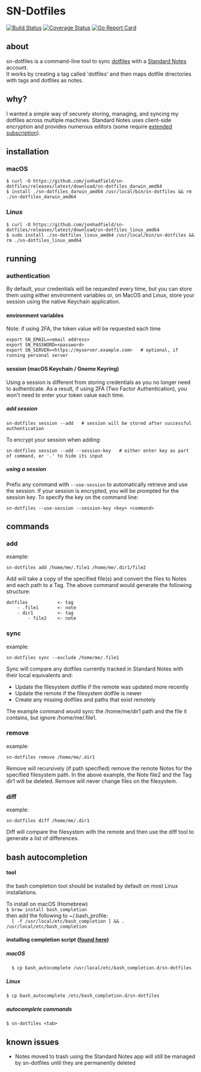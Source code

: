 # SN-Dotfiles

[![Build Status][travisci-image]][travisci-url] [![Coverage Status][coverage-image]][coverage-url] [![Go Report Card][go-report-card-image]][go-report-card-url]  

## about

sn-dotfiles is a command-line tool to sync [dotfiles](https://www.thegeekyway.com/what-are-dotfiles/) with a [Standard Notes](https://standardnotes.org/) account.  
It works by creating a tag called 'dotfiles' and then maps dotfile directories with tags and dotfiles as notes.

## why?

I wanted a simple way of securely storing, managing, and syncing my dotfiles across multiple machines. Standard Notes uses client-side encryption and provides numerous editors (some require [extended subscription](https://standardnotes.org/extensions)).  

## installation

### macOS

```
$ curl -O https://github.com/jonhadfield/sn-dotfiles/releases/latest/download/sn-dotfiles_darwin_amd64  
$ install ./sn-dotfiles_darwin_amd64 /usr/local/bin/sn-dotfiles && rm ./sn-dotfiles_darwin_amd64
```

### Linux

```
$ curl -O https://github.com/jonhadfield/sn-dotfiles/releases/latest/download/sn-dotfiles_linux_amd64  
$ sudo install ./sn-dotfiles_linux_amd64 /usr/local/bin/sn-dotfiles && rm ./sn-dotfiles_linux_amd64
``` 

## running

### authentication

By default, your credentials will be requested every time, but you can store them using either environment variables or, on MacOS and Linux, store your session using the native Keychain application.

#### environment variables
Note: if using 2FA, the token value will be requested each time
```
export SN_EMAIL=<email address>
export SN_PASSWORD=<password>
export SN_SERVER=<https://myserver.example.com>   # optional, if running personal server
```

#### session (macOS Keychain / Gnome Keyring)
Using a session is different from storing credentials as you no longer need to authenticate. As a result, if using 2FA (Two Factor Authentication), you won't need to enter your token value each time.  
##### add session
```
sn-dotfiles session --add   # session will be stored after successful authentication
```
To encrypt your session when adding:
```
sn-dotfiles session --add --session-key   # either enter key as part of command, or '.' to hide its input
```
##### using a session
Prefix any command with ```--use-session``` to automatically retrieve and use the session.
If your session is encrypted, you will be prompted for the session key. To specify the key on the command line:
```
sn-dotfiles --use-session --session-key <key> <command>
```

## commands

### add
example:
```
sn-dotfiles add /home/me/.file1 /home/me/.dir1/file2
```
Add will take a copy of the specified file(s) and convert the files to Notes and each path to a Tag. The above command would generate the following structure:
```
dotfiles           <- tag
    - .file1       <- note 
    - dir1         <- tag
        - file2    <- note
```

### sync
example:
```
sn-dotfiles sync --exclude /home/me/.file1
```
Sync will compare any dotfiles currently tracked in Standard Notes with their local equivalents and:
- Update the filesystem dotfile if the remote was updated more recently
- Update the remote if the filesystem dotfile is newer
- Create any missing dotfiles and paths that exist remotely  

The example command would sync the /home/me/dir1 path and the file it contains, but ignore /home/me/.file1. 

### remove
example:
```
sn-dotfiles remove /home/me/.dir1
```
Remove will recursively (if path specified) remove the remote Notes for the specified filesystem path.
In the above example, the Note file2 and the Tag dir1 will be deleted. Remove will never change files on the filesystem.

### diff
example:
```
sn-dotfiles diff /home/me/.dir1
```
Diff will compare the filesystem with the remote and then use the diff tool to generate a list of differences.

[travisci-image]: https://travis-ci.org/jonhadfield/sn-dotfiles.svg?branch=master
[travisci-url]: https://travis-ci.org/jonhadfield/sn-dotfiles
[go-report-card-url]: https://goreportcard.com/report/github.com/jonhadfield/sn-dotfiles
[go-report-card-image]: https://goreportcard.com/badge/github.com/jonhadfield/sn-dotfiles
[coverage-image]: https://coveralls.io/repos/github/jonhadfield/sn-dotfiles/badge.svg?branch=master
[coverage-url]: https://coveralls.io/github/jonhadfield/sn-dotfiles?branch=master

## bash autocompletion

#### tool
the bash completion tool should be installed by default on most Linux installations.  

To install on macOS (Homebrew)  
``
$ brew install bash_completion  
``  
then add the following to ~/.bash_profile:  
``  
[ -f /usr/local/etc/bash_completion ] && . /usr/local/etc/bash_completion
`` 
#### installing completion script ([found here](https://github.com/jonhadfield/sn-dotfiles/tree/master/autocomplete/bash_autocomplete))
##### macOS  
``  
$ cp bash_autocomplete /usr/local/etc/bash_completion.d/sn-dotfiles
``  
##### Linux  
``
$ cp bash_autocomplete /etc/bash_completion.d/sn-dotfiles
``

##### autocomplete commands
``
$ sn-dotfiles <tab>
``

## known issues

- Notes moved to trash using the Standard Notes app will still be managed by sn-dotfiles until they are permanently deleted 